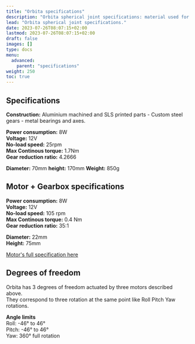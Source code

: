 ```yaml
---
title: "Orbita specifications"
description: "Orbita spherical joint specifications: material used for pieces, power consumption, dimensions, weight, gearbox, degrees of freedom and limit angles."
lead: "Orbita spherical joint specifications."
date: 2023-07-26T08:07:15+02:00
lastmod: 2023-07-26T08:07:15+02:00
draft: false
images: []
type: docs
menu:
  advanced:
    parent: "specifications"
weight: 250
toc: true
---
```


## Specifications

**Construction:** Aluminium machined and SLS printed parts - Custom steel gears - metal bearings and axes.

**Power consumption:** 8W  
**Voltage:** 12V  
**No-load speed:** 25rpm  
**Max Continous torque:** 1.7Nm  
**Gear reduction ratio:** 4.2666  

**Diameter:** 70mm
**height:** 170mm
**Weight:** 850g

## Motor + Gearbox specifications

**Power consumption:** 8W  
**Voltage:** 12V  
**No-load speed:** 105 rpm  
**Max Continous torque:** 0.4 Nm  
**Gear reduction ratio:** 35:1  

**Diameter:** 22mm  
**Height:** 75mm  

<a href="/assets/files/ECXTQ22M-24V_GPX22C-35_1.pdf" download>Motor's full specification here</a>  


## Degrees of freedom
Orbita has 3 degrees of freedom actuated by three motors described above.   
They correspond to three rotation at the same point like Roll Pitch Yaw rotations.

**Angle limits**  
Roll: -46° to 46°  
Pitch: -46° to 46°  
Yaw: 360° full rotation  
